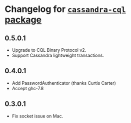 # Changelog for [`cassandra-cql` package](https://hackage.haskell.org/package/cassandra-cql-0.5.0.0)

## 0.5.0.1
  * Upgrade to CQL Binary Protocol v2.
  * Support Cassandra lightweight transactions.

## 0.4.0.1
  * Add PasswordAuthenticator (thanks Curtis Carter)
  * Accept ghc-7.8

## 0.3.0.1
  * Fix socket issue on Mac.
